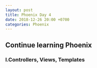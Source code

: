 ```yaml
---
layout: post
title: Phoenix Day 4
date: 2018-12-26 20:00 +0700
categories: Phoenix
---
```


## Continue learning Phoenix

### I.Controllers, Views, Templates